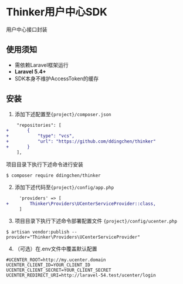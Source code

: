 # Thinker用户中心SDK

用户中心接口封装

## 使用须知

+ 需依赖Laravel框架运行
+ **Laravel 5.4+**
+ SDK本身不维护AccessToken的缓存

## 安装

1. 添加下述配置至```{project}/composer.json```
```diff
    "repositories": [
+       {
+           "type": "vcs",
+           "url": "https://github.com/ddingchen/thinker"
+       }
    ],
```

项目目录下执行下述命令进行安装
```
$ composer require ddingchen/thinker
```

2. 添加下述代码至```{project}/config/app.php```
```diff
     'providers' => [
+        Thinker\Providers\UCenterServiceProvider::class,
     ]
```

3. 项目目录下执行下述命令部署配置文件 ```{project}/config/ucenter.php```
```
$ artisan vendor:publish --provider="Thinker\Providers\UCenterServiceProvider"
```

4. （可选）在.env文件中覆盖默认配置
```
#UCENTER_ROOT=http://my.ucenter.domain
UCENTER_CLIENT_ID=YOUR_CLIENT_ID
UCENTER_CLIENT_SECRET=YOUR_CLIENT_SECRET
UCENTER_REDIRECT_URI=http://laravel-54.test/ucenter/login
```

